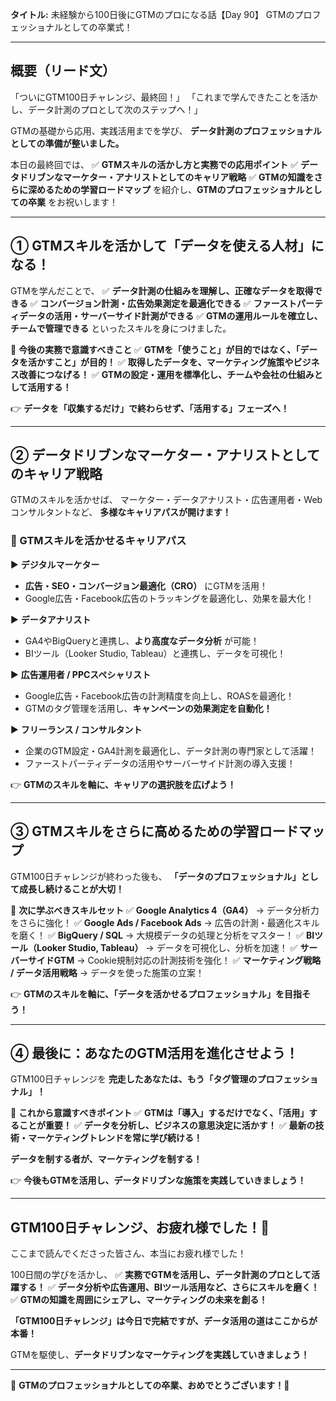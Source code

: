 **タイトル:**
未経験から100日後にGTMのプロになる話【Day 90】
GTMのプロフェッショナルとしての卒業式！

---

## **概要（リード文）**

「ついにGTM100日チャレンジ、最終回！」
「これまで学んできたことを活かし、データ計測のプロとして次のステップへ！」

GTMの基礎から応用、実践活用までを学び、
**データ計測のプロフェッショナルとしての準備が整いました。**

本日の最終回では、
✅ **GTMスキルの活かし方と実務での応用ポイント**
✅ **データドリブンなマーケター・アナリストとしてのキャリア戦略**
✅ **GTMの知識をさらに深めるための学習ロードマップ**
を紹介し、**GTMのプロフェッショナルとしての卒業** をお祝いします！

---

## **① GTMスキルを活かして「データを使える人材」になる！**

GTMを学んだことで、
✅ **データ計測の仕組みを理解し、正確なデータを取得できる**
✅ **コンバージョン計測・広告効果測定を最適化できる**
✅ **ファーストパーティデータの活用・サーバーサイド計測ができる**
✅ **GTMの運用ルールを確立し、チームで管理できる**
といったスキルを身につけました。

📌 **今後の実務で意識すべきこと**
✅ **GTMを「使うこと」が目的ではなく、「データを活かすこと」が目的！**
✅ **取得したデータを、マーケティング施策やビジネス改善につなげる！**
✅ **GTMの設定・運用を標準化し、チームや会社の仕組みとして活用する！**

👉 **データを「収集するだけ」で終わらせず、「活用する」フェーズへ！**

---

## **② データドリブンなマーケター・アナリストとしてのキャリア戦略**

GTMのスキルを活かせば、
マーケター・データアナリスト・広告運用者・Webコンサルタントなど、
**多様なキャリアパスが開けます！**

### **🔹 GTMスキルを活かせるキャリアパス**

▶ **デジタルマーケター**
- **広告・SEO・コンバージョン最適化（CRO）** にGTMを活用！
- Google広告・Facebook広告のトラッキングを最適化し、効果を最大化！

▶ **データアナリスト**
- GA4やBigQueryと連携し、**より高度なデータ分析** が可能！
- BIツール（Looker Studio, Tableau）と連携し、データを可視化！

▶ **広告運用者 / PPCスペシャリスト**
- Google広告・Facebook広告の計測精度を向上し、ROASを最適化！
- GTMのタグ管理を活用し、**キャンペーンの効果測定を自動化！**

▶ **フリーランス / コンサルタント**
- 企業のGTM設定・GA4計測を最適化し、データ計測の専門家として活躍！
- ファーストパーティデータの活用やサーバーサイド計測の導入支援！

👉 **GTMのスキルを軸に、キャリアの選択肢を広げよう！**

---

## **③ GTMスキルをさらに高めるための学習ロードマップ**

GTM100日チャレンジが終わった後も、
**「データのプロフェッショナル」として成長し続けることが大切！**

📌 **次に学ぶべきスキルセット**
✅ **Google Analytics 4（GA4）** → データ分析力をさらに強化！
✅ **Google Ads / Facebook Ads** → 広告の計測・最適化スキルを磨く！
✅ **BigQuery / SQL** → 大規模データの処理と分析をマスター！
✅ **BIツール（Looker Studio, Tableau）** → データを可視化し、分析を加速！
✅ **サーバーサイドGTM** → Cookie規制対応の計測技術を強化！
✅ **マーケティング戦略 / データ活用戦略** → データを使った施策の立案！

👉 **GTMのスキルを軸に、「データを活かせるプロフェッショナル」を目指そう！**

---

## **④ 最後に：あなたのGTM活用を進化させよう！**

GTM100日チャレンジを **完走したあなたは、もう「タグ管理のプロフェッショナル」！**

📌 **これから意識すべきポイント**
✅ **GTMは「導入」するだけでなく、「活用」することが重要！**
✅ **データを分析し、ビジネスの意思決定に活かす！**
✅ **最新の技術・マーケティングトレンドを常に学び続ける！**

**データを制する者が、マーケティングを制する！**

👉 **今後もGTMを活用し、データドリブンな施策を実践していきましょう！**

---

## **GTM100日チャレンジ、お疲れ様でした！🎉**

ここまで読んでくださった皆さん、本当にお疲れ様でした！

100日間の学びを活かし、
✅ **実務でGTMを活用し、データ計測のプロとして活躍する！**
✅ **データ分析や広告運用、BIツール活用など、さらにスキルを磨く！**
✅ **GTMの知識を周囲にシェアし、マーケティングの未来を創る！**

**「GTM100日チャレンジ」は今日で完結ですが、データ活用の道はここからが本番！**

GTMを駆使し、**データドリブンなマーケティングを実践していきましょう！**

---

🎊 **GTMのプロフェッショナルとしての卒業、おめでとうございます！🎊**
